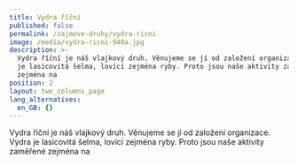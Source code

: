 ```yaml
---
title: Vydra říční
published: false
permalink: /zajmove-druhy/vydra-ricni
image: /media/vydra-ricni-948a.jpg
description: >-
  Vydra říční je náš vlajkový druh. Věnujeme se jí od založení organizace. Vydra
  je lasicovitá šelma, lovící zejména ryby. Proto jsou naše aktivity zaměřené
  zejména na 
position: 2
layout: two_columns_page
lang_alternatives:
  en_GB: {}
---
```

Vydra říční je náš vlajkový druh. Věnujeme se jí od založení organizace. Vydra je lasicovitá šelma, lovící zejména ryby. Proto jsou naše aktivity zaměřené zejména na
